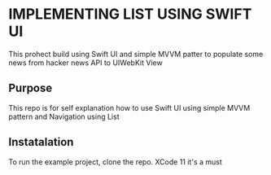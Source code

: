 # IMPLEMENTING LIST USING SWIFT UI 
This prohect build using Swift UI and simple MVVM patter to populate some news from hacker news API to UIWebKit View


## Purpose
This repo is for self explanation how to use Swift UI using simple MVVM pattern and Navigation using List

## Instatalation
To run the example project, clone the repo. XCode 11 it's a must
